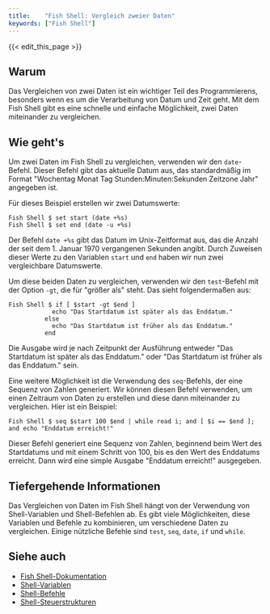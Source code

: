 ```yaml
---
title:    "Fish Shell: Vergleich zweier Daten"
keywords: ["Fish Shell"]
---
```


{{< edit_this_page >}}

## Warum

Das Vergleichen von zwei Daten ist ein wichtiger Teil des Programmierens, besonders wenn es um die Verarbeitung von Datum und Zeit geht. Mit dem Fish Shell gibt es eine schnelle und einfache Möglichkeit, zwei Daten miteinander zu vergleichen.

## Wie geht's

Um zwei Daten im Fish Shell zu vergleichen, verwenden wir den `date`-Befehl. Dieser Befehl gibt das aktuelle Datum aus, das standardmäßig im Format "Wochentag Monat Tag Stunden:Minuten:Sekunden Zeitzone Jahr" angegeben ist.

Für dieses Beispiel erstellen wir zwei Datumswerte:

```
Fish Shell $ set start (date +%s)
Fish Shell $ set end (date -u +%s)
```
Der Befehl `date +%s` gibt das Datum im Unix-Zeitformat aus, das die Anzahl der seit dem 1. Januar 1970 vergangenen Sekunden angibt. Durch Zuweisen dieser Werte zu den Variablen `start` und `end` haben wir nun zwei vergleichbare Datumswerte.

Um diese beiden Daten zu vergleichen, verwenden wir den `test`-Befehl mit der Option `-gt`, die für "größer als" steht. Das sieht folgendermaßen aus:

```
Fish Shell $ if [ $start -gt $end ]
            echo "Das Startdatum ist später als das Enddatum."
          else
            echo "Das Startdatum ist früher als das Enddatum."
          end
```

Die Ausgabe wird je nach Zeitpunkt der Ausführung entweder "Das Startdatum ist später als das Enddatum." oder "Das Startdatum ist früher als das Enddatum." sein.

Eine weitere Möglichkeit ist die Verwendung des `seq`-Befehls, der eine Sequenz von Zahlen generiert. Wir können diesen Befehl verwenden, um einen Zeitraum von Daten zu erstellen und diese dann miteinander zu vergleichen. Hier ist ein Beispiel:

```
Fish Shell $ seq $start 100 $end | while read i; and [ $i == $end ]; and echo "Enddatum erreicht!"
```

Dieser Befehl generiert eine Sequenz von Zahlen, beginnend beim Wert des Startdatums und mit einem Schritt von 100, bis es den Wert des Enddatums erreicht. Dann wird eine simple Ausgabe "Enddatum erreicht!" ausgegeben.

## Tiefergehende Informationen

Das Vergleichen von Daten im Fish Shell hängt von der Verwendung von Shell-Variablen und Shell-Befehlen ab. Es gibt viele Möglichkeiten, diese Variablen und Befehle zu kombinieren, um verschiedene Daten zu vergleichen. Einige nützliche Befehle sind `test`, `seq`, `date`, `if` und `while`.

## Siehe auch

- [Fish Shell-Dokumentation](https://fishshell.com/docs/current/index.html)
- [Shell-Variablen](https://fishshell.com/docs/current/variables.html)
- [Shell-Befehle](https://fishshell.com/docs/current/index.html#commands)
- [Shell-Steuerstrukturen](https://fishshell.com/docs/current/index.html#scripts.flow)
